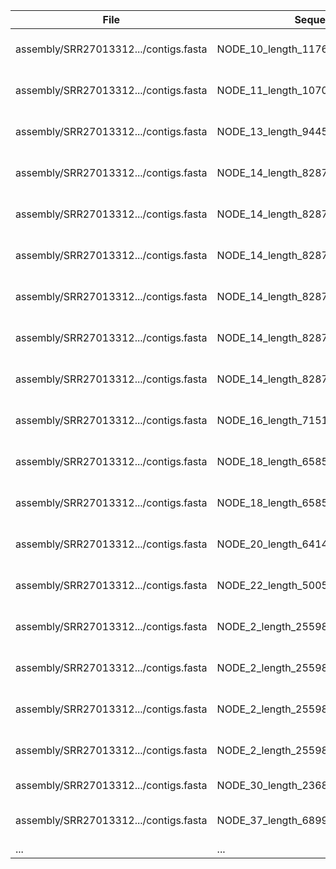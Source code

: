 | File | Sequence | Location | Gene | Coverage | Identity | Database | Accession | Product | Resistance |
|------|----------|----------|------|----------|----------|----------|-----------|---------|------------|
| assembly/SRR27013312.../contigs.fasta | NODE_10_length_117635_cov_37.750962 | 37950-38945 (-) | lplA1 | 1-996/996 (100.00%) | 92.77% | vfdb | NP_464456 | (lplA1) | lipoate |
| assembly/SRR27013312.../contigs.fasta | NODE_11_length_107029_cov_39.179351 | 39153-40130 (-) | bsh | 1-978/978 (100.00%) | 97.55% | vfdb | NP_465591 | (bsh) | bile |
| assembly/SRR27013312.../contigs.fasta | NODE_13_length_94456_cov_47.343669 | 89691-92153 (-) | clpC | 1-2463/2463 (100.00%) | 94.28% | vfdb | NP_463763 | (clpC) | endopeptidase |
| assembly/SRR27013312.../contigs.fasta | NODE_14_length_82877_cov_41.961994 | 19975-20843 (-) | plcB | 2-870/870 (99.89%) | 95.51% | vfdb | NP_463736 | (plcB) | phospholipase |
| assembly/SRR27013312.../contigs.fasta | NODE_14_length_82877_cov_41.961994 | 20882-22799 (-) | actA | 1-1918/1920 (99.90%) | 94.16% | vfdb | NP_463735 | (actA) | actin-assembly |
| assembly/SRR27013312.../contigs.fasta | NODE_14_length_82877_cov_41.961994 | 22999-24531 (-) | mpl | 1-1533/1533 (100.00%) | 94.85% | vfdb | NP_463734 | (mpl) | Zinc |
| assembly/SRR27013312.../contigs.fasta | NODE_14_length_82877_cov_41.961994 | 24866-26455 (-) | hly | 1-1590/1590 (100.00%) | 97.23% | vfdb | NP_463733 | (hly) | listeriolysin |
| assembly/SRR27013312.../contigs.fasta | NODE_14_length_82877_cov_41.961994 | 26698-27651 (+) | plcA | 1-954/954 (100.00%) | 97.48% | vfdb | NP_463732 | (plcA) | phosphatidylinositol-specific |
| assembly/SRR27013312.../contigs.fasta | NODE_14_length_82877_cov_41.961994 | 27924-28637 (+) | prfA | 1-714/714 (100.00%) | 97.48% | vfdb | NP_463731 | (prfA) | listeriolysin |
| assembly/SRR27013312.../contigs.fasta | NODE_16_length_71513_cov_33.732441 | 49274-51442 (+) | clpE | 1-2175/2175 (99.72%) | 93.56% | vfdb | NP_464522 | (clpE) | ATP-dependent |
| assembly/SRR27013312.../contigs.fasta | NODE_18_length_65851_cov_47.220924 | 26263-27663 (-) | pdgA | 1-1401/1401 (100.00%) | 97.00% | vfdb | NP_463944 | (pdgA) | Peptidoglycan |
| assembly/SRR27013312.../contigs.fasta | NODE_18_length_65851_cov_47.220924 | 33049-35520 (-) | inlF | 1-2466/2466 (99.96%) | 80.95% | vfdb | NP_463939 | (inlF) | internalin |
| assembly/SRR27013312.../contigs.fasta | NODE_20_length_64148_cov_42.684104 | 57036-58292 (+) | vip | 1-1200/1200 (100.00%) | 85.36% | vfdb | NP_463850 | (vip) | surface |
| assembly/SRR27013312.../contigs.fasta | NODE_22_length_50054_cov_36.589601 | 29530-30915 (+) | hpt | 1-1386/1386 (100.00%) | 97.98% | vfdb | NP_464364 | (hpt) | hexose |
| assembly/SRR27013312.../contigs.fasta | NODE_2_length_255984_cov_47.640100 | 184770-185702 (+) | lpeA | 1-933/933 (100.00%) | 96.68% | vfdb | NP_465372 | (lpeA) | lipoprotein |
| assembly/SRR27013312.../contigs.fasta | NODE_2_length_255984_cov_47.640100 | 188627-189091 (+) | lspA | 1-465/465 (100.00%) | 97.63% | vfdb | NP_465369 | (lspA) | signal |
| assembly/SRR27013312.../contigs.fasta | NODE_2_length_255984_cov_47.640100 | 203662-205374 (-) | fbpA | 1-1713/1713 (100.00%) | 91.65% | vfdb | NP_465354 | (fbpA) | fibronectin-binding |
| assembly/SRR27013312.../contigs.fasta | NODE_2_length_255984_cov_47.640100 | 248273-249163 (+) | inlC | 1-891/891 (100.00%) | 97.08% | vfdb | NP_465311 | (inlC) | internalin |
| assembly/SRR27013312.../contigs.fasta | NODE_30_length_23685_cov_40.837465 | 2948-3565 (+) | lntA | 1-618/618 (100.00%) | 95.95% | vfdb | NP_463967 | (lntA) | listeria |
| assembly/SRR27013312.../contigs.fasta | NODE_37_length_6899_cov_6.239811 | 416-1729 (-) | llsD | 1-1314/1314 (100.00%) | 98.10% | vfdb | AHK25022 | (llsD) | streptolysin-associated |
| ... | ... | ... | ... | ... | ... | ... | ... | ... | ... |
